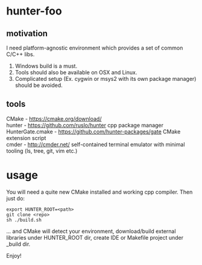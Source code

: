 # hunter-foo

## motivation
I need platform-agnostic environment which provides a set of common C/C++ libs.
1. Windows build is a must.
2. Tools should also be available on OSX and Linux.
3. Complicated setup (Ex. cygwin or msys2 with its own package manager) should be avoided.
## tools
CMake - https://cmake.org/download/  
hunter - https://github.com/ruslo/hunter cpp package manager  
HunterGate.cmake - https://github.com/hunter-packages/gate CMake extension script  
cmder - http://cmder.net/ self-contained terminal emulator with minimal tooling (ls, tree, git, vim etc.)
# usage
You will need a quite new CMake installed and working cpp compiler. Then just do:

    export HUNTER_ROOT=<path>
    git clone <repo>
    sh ./build.sh
... and CMake will detect your environment, download/build external libraries under HUNTER_ROOT dir, create IDE or Makefile project under _build dir.

Enjoy!